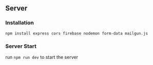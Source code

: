 ## Server

### Installation
`npm install express cors firebase nodemon form-data mailgun.js`

### Server Start
run `npm run dev` to start the server